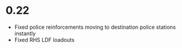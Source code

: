 # 0.22
- Fixed police reinforcements moving to destination police stations instantly
- Fixed RHS LDF loadouts